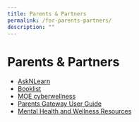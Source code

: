 ```yaml
---
title: Parents & Partners
permalink: /for-parents-partners/
description: ""
---
```

# Parents & Partners
*   <a href="https://lms.asknlearn.com/TKSS/logon_new.aspx?type=parents" target="_blank">AskNLearn</a>
*   [Booklist](https://tanjongkatongsec.moe.edu.sg/booklist/)
*   <a href="https://beta.moe.gov.sg/programmes/cyber-wellness/" target="_blank">MOE cyberwellness</a>
*   [Parents Gateway User Guide](https://tanjongkatongsec.moe.edu.sg/wp-content/uploads/2017/03/User-Guide-for-Parents-on-Parents-Gateway.pdf)
*   [Mental Health and Wellness Resources](https://tanjongkatongsec.moe.edu.sg/mental-health-and-wellness-resources/)